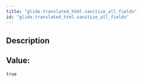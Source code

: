 ```yaml
---
title: "glide.translated_html.sanitize_all_fields"
id: "glide.translated_html.sanitize_all_fields"
---
```

## Description



## Value: 
```
true
```